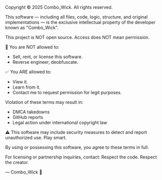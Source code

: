 Copyright © 2025 Combo_Wick. All rights reserved.

This software — including all files, code, logic, structure, and original implementations — is the exclusive intellectual property of the developer known as "Combo_Wick".

This project is NOT open source. Access does NOT mean permission.

🚫 You are NOT allowed to:
- Sell, rent, or license this software.
- Reverse engineer, deobfuscate.

✅ You ARE allowed to:
- View it.
- Learn from it.
- Contact me to request permission for legit purposes.

Violation of these terms may result in:
- DMCA takedowns
- GitHub reports
- Legal action under international copyright law

⚠️ This software may include security measures to detect and report unauthorized use. Play smart.

By using or possessing this software, you agree to these terms in full.

For licensing or partnership inquiries, contact: 
Respect the code. Respect the creator.

— Combo_Wick 🥷
